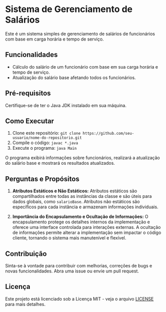 # Sistema de Gerenciamento de Salários

Este é um sistema simples de gerenciamento de salários de funcionários com base em carga horária e tempo de serviço.

## Funcionalidades

- Cálculo do salário de um funcionário com base em sua carga horária e tempo de serviço.
- Atualização do salário base afetando todos os funcionários.

## Pré-requisitos

Certifique-se de ter o Java JDK instalado em sua máquina.

## Como Executar

1. Clone este repositório: `git clone https://github.com/seu-usuario/nome-do-repositorio.git`
2. Compile o código: `javac *.java`
3. Execute o programa: `java Main`

O programa exibirá informações sobre funcionários, realizará a atualização do salário base e mostrará os resultados atualizados.

## Perguntas e Propósitos

1. **Atributos Estáticos e Não Estáticos:** Atributos estáticos são compartilhados entre todas as instâncias da classe e são úteis para dados globais, como `salarioBase`. Atributos não estáticos são específicos para cada instância e armazenam informações individuais.

2. **Importância do Encapsulamento e Ocultação de Informações:** O encapsulamento protege os detalhes internos da implementação e oferece uma interface controlada para interações externas. A ocultação de informações permite alterar a implementação sem impactar o código cliente, tornando o sistema mais manutenível e flexível.

## Contribuição

Sinta-se à vontade para contribuir com melhorias, correções de bugs e novas funcionalidades. Abra uma issue ou envie um pull request.

## Licença

Este projeto está licenciado sob a Licença MIT - veja o arquivo [LICENSE](LICENSE) para mais detalhes.
